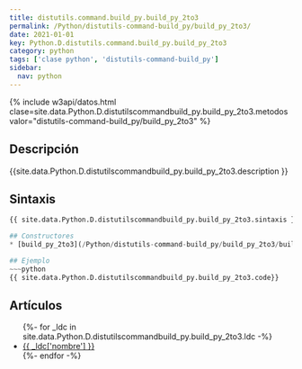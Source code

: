 ```yaml
---
title: distutils.command.build_py.build_py_2to3
permalink: /Python/distutils-command-build_py/build_py_2to3/
date: 2021-01-01
key: Python.D.distutils.command.build_py.build_py_2to3
category: python
tags: ['clase python', 'distutils-command-build_py']
sidebar: 
  nav: python
---
```


{% include w3api/datos.html clase=site.data.Python.D.distutilscommandbuild_py.build_py_2to3.metodos valor="distutils-command-build_py/build_py_2to3" %}

## Descripción
{{site.data.Python.D.distutilscommandbuild_py.build_py_2to3.description }}

## Sintaxis
~~~python
{{ site.data.Python.D.distutilscommandbuild_py.build_py_2to3.sintaxis }}~~~

## Constructores
* [build_py_2to3](/Python/distutils-command-build_py/build_py_2to3/build_py_2to3/)

## Ejemplo
~~~python
{{ site.data.Python.D.distutilscommandbuild_py.build_py_2to3.code}}
~~~

## Artículos
<ul>
{%- for _ldc in site.data.Python.D.distutilscommandbuild_py.build_py_2to3.ldc -%}
   <li>
       <a href="{{_ldc['url'] }}">{{ _ldc['nombre'] }}</a>
   </li>
{%- endfor -%}
</ul>
